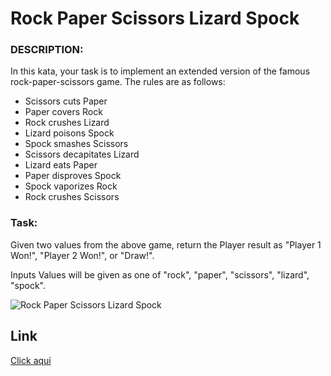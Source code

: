 
# Rock Paper Scissors Lizard Spock
### DESCRIPTION:
In this kata, your task is to implement an extended version of the famous rock-paper-scissors game. The rules are as follows:

* Scissors cuts Paper
* Paper covers Rock
* Rock crushes Lizard
* Lizard poisons Spock
* Spock smashes Scissors
* Scissors decapitates Lizard
* Lizard eats Paper
* Paper disproves Spock
* Spock vaporizes Rock
* Rock crushes Scissors

### Task:
Given two values from the above game, return the Player result as "Player 1 Won!", "Player 2 Won!", or "Draw!".

Inputs
Values will be given as one of "rock", "paper", "scissors", "lizard", "spock".

![Rock Paper Scissors Lizard Spock](https://i.imgur.com/BWDszrL.jpg)

## Link
[Click aquí](https://www.codewars.com/kata/57d29ccda56edb4187000052/java)